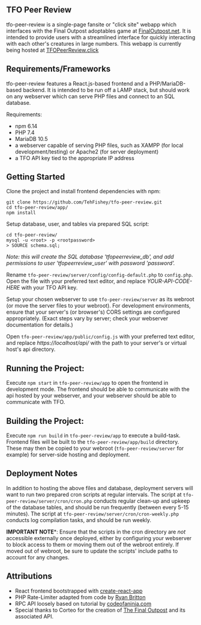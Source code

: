## TFO Peer Review

tfo-peer-review is a single-page fansite or "click site" webapp which interfaces with the Final Outpost adoptables game at <a href="https://finaloutpost.net/">FinalOutpost.net</a>. It is intended to provide users with a streamlined interface for quickly interacting with each other's creatures in large numbers. This webapp is currently being hosted at <a href="https://TFOPeerReview.click">TFOPeerReview.click</a>

## Requirements/Frameworks

tfo-peer-review features a React.js-based frontend and a PHP/MariaDB-based backend. It is intended to be run off a LAMP stack, but should work on any webserver which can serve PHP files and connect to an SQL database.

Requirements:
- npm 6.14
- PHP 7.4
- MariaDB 10.5
- a webserver capable of serving PHP files, such as XAMPP (for local development/testing) or Apache2 (for server deployment)
- a TFO API key tied to the appropriate IP address

## Getting Started

Clone the project and install frontend dependencies with npm:
```shell
git clone https://github.com/TehFishey/tfo-peer-review.git
cd tfo-peer-review/app/
npm install
```

Setup database, user, and tables via prepared SQL script:
```
cd tfo-peer-review/
mysql -u <root> -p <rootpassword>
> SOURCE schema.sql;
```
*Note: this will create the SQL database 'tfopeerreview_db', and add permissions to user 'tfopeerreview_user' with password 'password'.*

Rename `tfo-peer-review/server/config/config-default.php` to `config.php`. Open the file with your preferred text editor, and replace *YOUR-API-CODE-HERE* with your TFO API key.

Setup your chosen webserver to use `tfo-peer-review/server` as its webroot (or move the server files to your webroot). For development environments, ensure that your server's (or browser's) CORS settings are configured appropriately. (Exact steps vary by server; check your webserver documentation for details.)

Open `tfo-peer-review/app/public/config.js` with your preferred text editor, and replace *https://localhost/api/* with the path to your server's or virtual host's api directory.

## Running the Project:

Execute `npm start` in `tfo-peer-review/app` to open the frontend in development mode. The frontend should be able to communicate with the api hosted by your webserver, and your webserver should be able to communicate with TFO.

## Building the Project:

Execute `npm run build` in `tfo-peer-review/app` to execute a build-task. Frontend files will be built to the `tfo-peer-review/app/build` directory. These may then be copied to your webroot (`tfo-peer-review/server` for example) for server-side hosting and deployment.

## Deployment Notes

In addition to hosting the above files and database, deployment servers will want to run two prepared cron scripts at regular intervals. The script at `tfo-peer-review/server/cron/cron.php` conducts regular clean-up and upkeep of the database tables, and should be run frequently (between every 5-15 minutes). The script at `tfo-peer-review/server/cron/cron-weekly.php` conducts log compilation tasks, and should be run weekly. 

**IMPORTANT NOTE***: Ensure that the scripts in the cron directory are *not* accessible externally once deployed, either by configuring your webserver to block access to them or moving them out of the webroot entirely. If moved out of webroot, be sure to update the scripts' include paths to account for any changes.

## Attributions
- React frontend bootstrapped with <a href="https://github.com/facebook/create-react-app">create-react-app</a>
- PHP Rate-Limiter adapted from code by <a href="https://ryanbritton.com/2016/11/rate-limiting-in-php-with-token-bucket/">Ryan Britton</a>
- RPC API loosely based on tutorial by <a href="https://www.codeofaninja.com/2017/02/create-simple-rest-api-in-php.html">codeofaninja.com</a> 
- Special thanks to Corteo for the creation of <a href="https://github.com/facebook/create-react-app">The Final Outpost</a> and its associated API.